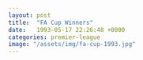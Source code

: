 ```yaml
---
layout: post
title:  "FA Cup Winners"
date:   1993-05-17 22:26:48 +0000
categories: premier-league
image: "/assets/img/fa-cup-1993.jpg"
---
```

